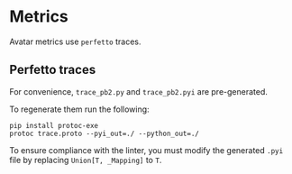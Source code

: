 # Metrics

Avatar metrics use `perfetto` traces.

## Perfetto traces

For convenience, `trace_pb2.py` and `trace_pb2.pyi` are pre-generated.

To regenerate them run the following:

```
pip install protoc-exe
protoc trace.proto --pyi_out=./ --python_out=./
```

To ensure compliance with the linter, you must modify the generated
`.pyi` file by replacing `Union[T, _Mapping]` to `T`.
